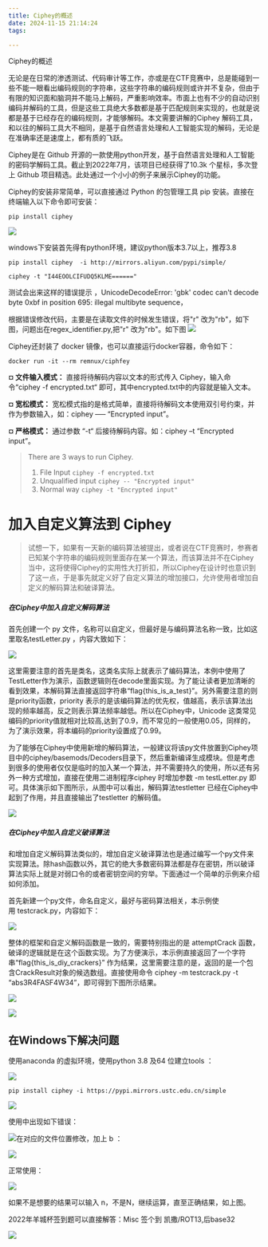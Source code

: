 ```yaml
---
title: Ciphey的概述
date: 2024-11-15 21:14:24
tags:

---
```


Ciphey的概述

无论是在日常的渗透测试、代码审计等工作，亦或是在CTF竞赛中，总是能碰到一些不能一眼看出编码规则的字符串，这些字符串的编码规则或许并不复杂，但由于有限的知识面和脑洞并不能马上解码，严重影响效率。市面上也有不少的自动识别编码并解码的工具，但是这些工具绝大多数都是基于匹配规则来实现的，也就是说都是基于已经存在的编码规则，才能够解码。本文需要讲解的Ciphey 解码工具，和以往的解码工具大不相同，是基于自然语言处理和人工智能实现的解码，无论是在准确率还是速度上，都有质的飞跃。

Ciphey是在 Github 开源的一款使用python开发，基于自然语言处理和人工智能的密码学解码工具。截止到2022年7月，该项目已经获得了10.3k 个星标，多次登上 Github 项目精选。此处通过一个小小的例子来展示Ciphey的功能。

Ciphey的安装非常简单，可以直接通过 Python 的包管理工具 pip 安装。直接在终端输入以下命令即可安装：

`pip install ciphey`

![](Ciphey的概述/2022-12-21-22-12-14-2022-09-11-10-26-47-image.png)

windows下安装首先得有python环境，建议python版本3.7以上，推荐3.8

`pip install ciphey  -i http://mirrors.aliyun.com/pypi/simple/`

`ciphey -t "I44EOOLCIFUDQ5KLME======"`

测试会出来这样的错误提示 ，UnicodeDecodeError: 'gbk' codec can't decode byte 0xbf in position 695: illegal multibyte sequence，

根据错误修改代码，主要是在读取文件的时候发生错误，将"r" 改为"rb"，如下图，问题出在regex_identifier.py,把"r" 改为"rb"。如下图
![](Ciphey的概述/2022-12-21-22-12-39-2022-09-11-10-24-43-image.png)

Ciphey还封装了 docker 镜像，也可以直接运行docker容器，命令如下：

`docker run -it --rm remnux/ciphfey`

**¤ 文件输入模式：** 直接将待解码内容以文本的形式传入 Ciphey，输入命令“ciphey -f encrypted.txt“ 即可，其中encrypted.txt中的内容就是输入文本。

**¤ 宽松模式：** 宽松模式指的是格式简单，直接将待解码文本使用双引号约束，并作为参数输入，如：ciphey –— “Encrypted input”。

**¤ 严格模式：** 通过参数 “-t“ 后接待解码内容。如：ciphey –t “Encrypted input”。

> There are 3 ways to run Ciphey.
> 
> 1. File Input `ciphey -f encrypted.txt`
> 2. Unqualified input `ciphey -- "Encrypted input"`
> 3. Normal way `ciphey -t "Encrypted input"`

# **加入自定义算法到** Ciphey

> 试想一下，如果有一天新的编码算法被提出，或者说在CTF竞赛时，参赛者已知某个字符串的编码规则里面存在某一个算法，而该算法并不在Ciphey当中，这将使得Ciphey的实用性大打折扣，所以Ciphey在设计时也意识到了这一点，于是事先就定义好了自定义算法的增加接口，允许使用者增加自定义的解码算法和破译算法。

##### 在Ciphey中加入自定义解码算法

首先创建一个 py 文件，名称可以自定义，但最好是与编码算法名称一致，比如这里取名testLetter.py ，内容大致如下：

![](Ciphey的概述/2022-12-21-22-12-59-2022-09-11-10-38-39-image.png)

这里需要注意的首先是类名，这类名实际上就表示了编码算法，本例中使用了TestLetter作为演示，函数逻辑则在decode里面实现。为了能让读者更加清晰的看到效果，本解码算法直接返回字符串“flag{this_is_a_test}”。另外需要注意的则是priority函数，priority 表示的是该编码算法的优先权，值越高，表示该算法出现的频率越高，反之则表示算法频率越低。所以在Ciphey中，Unicode 这类常见编码的priority值就相对比较高,达到了0.9，而不常见的一般使用0.05，同样的，为了演示效果，将本编码的priority设置成了0.99。

为了能够在Ciphey中使用新增的解码算法，一般建议将该py文件放置到Ciphey项目中的ciphey/basemods/Decoders目录下，然后重新编译生成模块。但是考虑到很多的使用者仅仅是临时的加入某一个算法，并不需要持久的使用，所以还有另外一种方式增加，直接在使用二进制程序ciphey 时增加参数 -m testLetter.py 即可。具体演示如下图所示，从图中可以看出，解码算法testletter 已经在Ciphey中起到了作用，并且直接输出了testletter 的解码值。

![](Ciphey的概述/2022-12-21-22-10-16-2022-09-11-10-41-58-image.png)

##### 在Ciphey中加入自定义破译算法

和增加自定义解码算法类似的，增加自定义破译算法也是通过编写一个py文件来实现算法。除hash函数以外，其它的绝大多数密码算法都是存在密钥，所以破译算法实际上就是对弱口令的或者密钥空间的穷举。下面通过一个简单的示例来介绍如何添加。

首先新建一个py文件，命名自定义，最好与密码算法相关，本示例使用 testcrack.py，内容如下：

![](Ciphey的概述/2022-12-21-22-13-33-2022-09-11-10-46-23-image.png)

整体的框架和自定义解码函数是一致的，需要特别指出的是 attemptCrack 函数，破译的逻辑就是在这个函数实现。为了方便演示，本示例直接返回了一个字符串“flag{this_is_diy_crackers}” 作为结果，这里需要注意的是，返回的是一个包含CrackResult对象的候选数组。直接使用命令 ciphey -m testcrack.py -t “abs3R4FASF4W34”，即可得到下图所示结果。

![](Ciphey的概述/2022-12-21-22-10-53-2022-09-11-10-48-29-image.png)

![](Ciphey的概述/2022-12-21-22-11-28-2022-09-11-19-00-55-image.png)

## 在Windows下解决问题

使用anaconda 的虚拟环境，使用python 3.8 及64 位建立tools ：

![](Ciphey的概述/2022-12-25-20-06-01-2022-12-25-18-13-51-image.png)

`pip install ciphey -i https://pypi.mirrors.ustc.edu.cn/simple`

![](Ciphey的概述/2022-12-25-20-07-09-2022-12-25-19-35-44-image.png)

使用中出现如下错误：

![](Ciphey的概述/2022-12-25-20-08-46-2022-12-25-19-47-51-image.png)在对应的文件位置修改，加上 b ：

![](Ciphey的概述/2022-12-25-20-08-22-2022-12-25-19-47-14-image.png)

正常使用：

![](Ciphey的概述/2022-12-25-20-09-20-2022-12-25-19-58-59-image.png)

如果不是想要的结果可以输入 n，不是N，继续运算，直至正确结果，如上图。

2022年羊城杯签到题可以直接解答：Misc 签个到 凯撒/ROT13,后base32

![](Ciphey的概述/2023-08-31-20-48-51-image.png)
